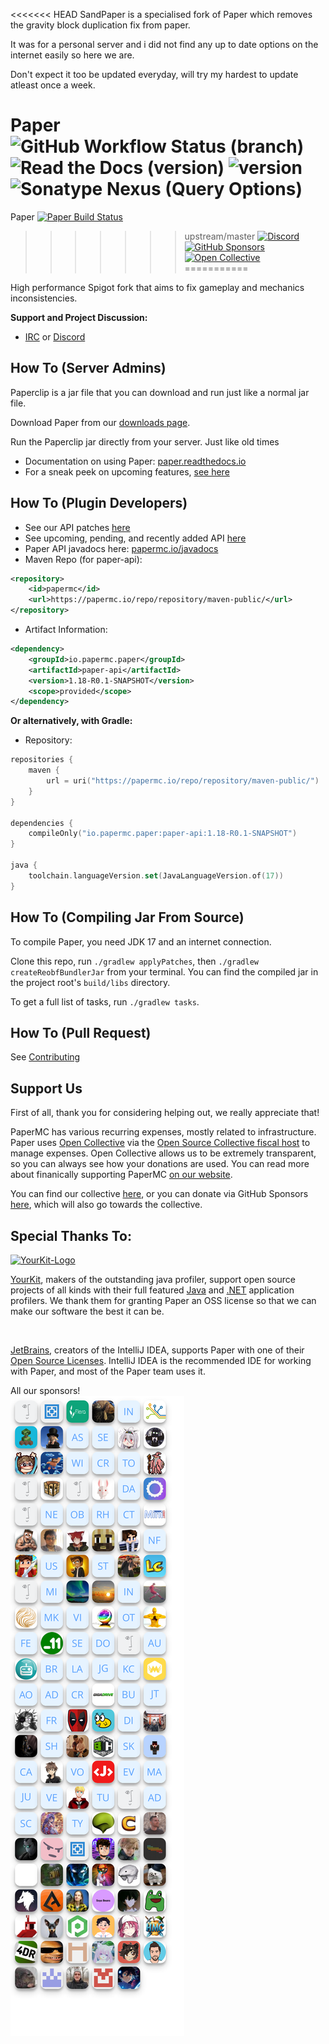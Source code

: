 <<<<<<< HEAD
SandPaper is a specialised fork of Paper which removes the gravity block duplication fix from paper.

It was for a personal server and i did not find any up to date options on the internet easily so here we are.

Don't expect it too be updated everyday, will try my hardest to update atleast once a week.


Paper ![GitHub Workflow Status (branch)](https://img.shields.io/github/workflow/status/PaperMC/Paper/Build%20Paper/master) ![Read the Docs (version)](https://img.shields.io/readthedocs/paper/latest) ![version](https://img.shields.io/badge/version-1.17.1-9fc) ![Sonatype Nexus (Query Options)](https://img.shields.io/nexus/maven-snapshots/io.papermc.paper/paper-api?label=repo&server=https%3A%2F%2Fpapermc.io%2Frepo) 
=======
Paper [![Paper Build Status](https://img.shields.io/github/workflow/status/PaperMC/Paper/Build%20Paper/master)](https://github.com/PaperMC/Paper/actions)
>>>>>>> upstream/master
[![Discord](https://img.shields.io/discord/289587909051416579.svg?label=&logo=discord&logoColor=ffffff&color=7389D8&labelColor=6A7EC2)](https://discord.gg/papermc)
[![GitHub Sponsors](https://img.shields.io/github/sponsors/papermc?label=GitHub%20Sponsors)](https://github.com/sponsors/PaperMC)
[![Open Collective](https://img.shields.io/opencollective/all/papermc?label=OpenCollective%20Sponsors)](https://opencollective.com/papermc)
===========

High performance Spigot fork that aims to fix gameplay and mechanics inconsistencies.


**Support and Project Discussion:**
 - [IRC](https://webchat.esper.net/?channels=paper) or [Discord](https://discord.gg/papermc)

How To (Server Admins)
------
Paperclip is a jar file that you can download and run just like a normal jar file.

Download Paper from our [downloads page](https://papermc.io/downloads).

Run the Paperclip jar directly from your server. Just like old times

  * Documentation on using Paper: [paper.readthedocs.io](https://paper.readthedocs.io/)
  * For a sneak peek on upcoming features, [see here](https://github.com/PaperMC/Paper/projects)

How To (Plugin Developers)
------
 * See our API patches [here](patches/api)
 * See upcoming, pending, and recently added API [here](https://github.com/PaperMC/Paper/projects/6)
 * Paper API javadocs here: [papermc.io/javadocs](https://papermc.io/javadocs/)
 * Maven Repo (for paper-api):
```xml
<repository>
    <id>papermc</id>
    <url>https://papermc.io/repo/repository/maven-public/</url>
</repository>
```
 * Artifact Information:
```xml
<dependency>
    <groupId>io.papermc.paper</groupId>
    <artifactId>paper-api</artifactId>
    <version>1.18-R0.1-SNAPSHOT</version>
    <scope>provided</scope>
</dependency>
 ```

**Or alternatively, with Gradle:**

 * Repository:
```kotlin
repositories {
    maven {
        url = uri("https://papermc.io/repo/repository/maven-public/")
    }
}

dependencies {
    compileOnly("io.papermc.paper:paper-api:1.18-R0.1-SNAPSHOT")
}

java {
    toolchain.languageVersion.set(JavaLanguageVersion.of(17))
}
```

How To (Compiling Jar From Source)
------
To compile Paper, you need JDK 17 and an internet connection.

Clone this repo, run `./gradlew applyPatches`, then `./gradlew createReobfBundlerJar` from your terminal. You can find the compiled jar in the project root's `build/libs` directory.

To get a full list of tasks, run `./gradlew tasks`.

How To (Pull Request)
------
See [Contributing](CONTRIBUTING.md)

Support Us
------
First of all, thank you for considering helping out, we really appreciate that!  

PaperMC has various recurring expenses, mostly related to infrastructure. Paper uses [Open Collective](https://opencollective.com/) via the [Open Source Collective fiscal host](https://opencollective.com/opensource) to manage expenses. Open Collective allows us to be extremely transparent, so you can always see how your donations are used. You can read more about finanically supporting PaperMC [on our website](https://papermc.io/sponsors).  

You can find our collective [here](https://opencollective.com/papermc), or you can donate via GitHub Sponsors [here](https://github.com/sponsors/PaperMC), which will also go towards the collective.

Special Thanks To:
-------------

[![YourKit-Logo](https://www.yourkit.com/images/yklogo.png)](https://www.yourkit.com/)

[YourKit](https://www.yourkit.com/), makers of the outstanding java profiler, support open source projects of all kinds with their full featured [Java](https://www.yourkit.com/java/profiler) and [.NET](https://www.yourkit.com/.net/profiler) application profilers. We thank them for granting Paper an OSS license so that we can make our software the best it can be.

[<img src="https://user-images.githubusercontent.com/21148213/121807008-8ffc6700-cc52-11eb-96a7-2f6f260f8fda.png" alt="" width="150">](https://www.jetbrains.com)

[JetBrains](https://www.jetbrains.com/), creators of the IntelliJ IDEA, supports Paper with one of their [Open Source Licenses](https://www.jetbrains.com/opensource/). IntelliJ IDEA is the recommended IDE for working with Paper, and most of the Paper team uses it.

All our sponsors!  
[![Sponsor Image](https://raw.githubusercontent.com/PaperMC/papermc.io/data/sponsors.png)](https://papermc.io/sponsors)
